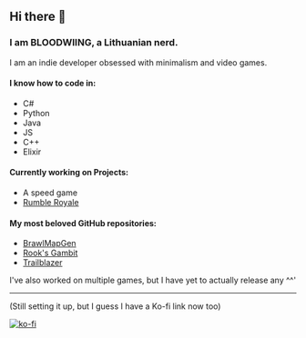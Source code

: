 ## Hi there 👋

### I am BLOODWIING, a Lithuanian nerd.

I am an indie developer obsessed with minimalism and video games.

#### I know how to code in:
* C#
* Python
* Java
* JS
* C++
* Elixir

#### Currently working on Projects:
* A speed game
* [Rumble Royale](https://top.gg/bot/693167035068317736)

#### My most beloved GitHub repositories:
* [BrawlMapGen](https://github.com/thedonciuxx/BrawlMapGen)
* [Rook's Gambit](https://github.com/bloodwiing/UniProjectChess)
* [Trailblazer](https://github.com/bloodwiing/RogueSpace)

I've also worked on multiple games, but I have yet to actually release any ^^'
***

(Still setting it up, but I guess I have a Ko-fi link now too)

[![ko-fi](https://ko-fi.com/img/githubbutton_sm.svg)](https://ko-fi.com/Y8Y1563J8)

<!--
**bloodwiing/bloodwiing** is a ✨ _special_ ✨ repository because its `README.md` (this file) appears on your GitHub profile.

Here are some ideas to get you started:

- 🔭 I’m currently working on ...
- 🌱 I’m currently learning ...
- 👯 I’m looking to collaborate on ...
- 🤔 I’m looking for help with ...
- 💬 Ask me about ...
- 📫 How to reach me: ...
- 😄 Pronouns: ...
- ⚡ Fun fact: ...
-->
